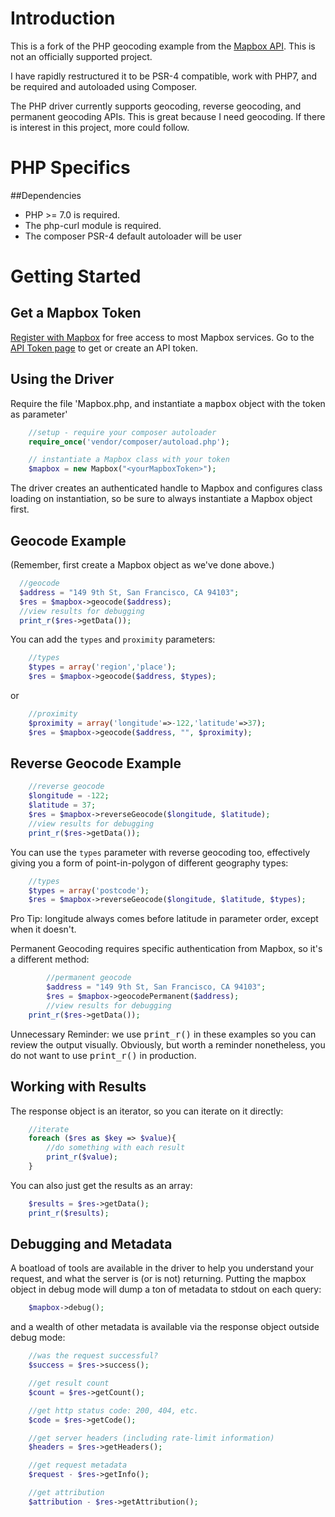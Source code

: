 # Introduction

This is a fork of the PHP geocoding example from the [Mapbox API](https://www.mapbox.com/developers/api/). This is not an officially supported project.

I have rapidly restructured it to be PSR-4 compatible, work with PHP7, and be required and autoloaded using Composer.

The PHP driver currently supports geocoding, reverse geocoding, and permanent geocoding APIs.  This is great because I need geocoding.  If there is interest in this project, more could follow.

# PHP Specifics

##Dependencies
* PHP >= 7.0 is required.
* The php-curl module is required.
* The composer PSR-4 default autoloader will be user

# Getting Started
## Get a Mapbox Token
[Register with Mapbox](https://www.mapbox.com/studio/signup/) for free access to most Mapbox services.  Go to the [API Token page](https://www.mapbox.com/studio/account/tokens/) to get or create an API token.

## Using the Driver
Require the file 'Mapbox.php, and instantiate a <tt>mapbox</tt> object with the token as parameter'

```php    
	//setup - require your composer autoloader
	require_once('vendor/composer/autoload.php');

	// instantiate a Mapbox class with your token
	$mapbox = new Mapbox("<yourMapboxToken>");
```
The driver creates an authenticated handle to Mapbox and configures class loading on instantiation, so be sure to always instantiate a Mapbox object first.

## Geocode Example

(Remember, first create a Mapbox object as we've done above.)
```php
  //geocode
  $address = "149 9th St, San Francisco, CA 94103";
  $res = $mapbox->geocode($address);
  //view results for debugging
  print_r($res->getData());
```

You can add the `types` and `proximity` parameters:
```php
	//types
	$types = array('region','place');
	$res = $mapbox->geocode($address, $types);
```
or

```php
	//proximity
	$proximity = array('longitude'=>-122,'latitude'=>37);
	$res = $mapbox->geocode($address, "", $proximity);
```
## Reverse Geocode Example

```php
	//reverse geocode
	$longitude = -122;
	$latitude = 37;
	$res = $mapbox->reverseGeocode($longitude, $latitude);
   	//view results for debugging
	print_r($res->getData());
```

You can use the `types` parameter with reverse geocoding too, effectively giving you a form of point-in-polygon of different geography types:
```php
	//types
	$types = array('postcode');
	$res = $mapbox->reverseGeocode($longitude, $latitude, $types);
```
Pro Tip: longitude always comes before latitude in parameter order, except when it doesn't.

Permanent Geocoding requires specific authentication from Mapbox, so it's a different method:

```php
    	//permanent geocode
    	$address = "149 9th St, San Francisco, CA 94103";
    	$res = $mapbox->geocodePermanent($address);
    	//view results for debugging
	print_r($res->getData());
```

Unnecessary Reminder: we use <tt>print_r()</tt> in these examples so you can review the output visually.  Obviously, but worth a reminder nonetheless, you do not want to use <tt>print_r()</tt> in production.  

## Working with Results

The response object is an iterator, so you can iterate on it directly:

```php
	//iterate
	foreach ($res as $key => $value){
		//do something with each result
		print_r($value);
	}
```
You can also just get the results as an array:

```php
	$results = $res->getData();
	print_r($results);
```

## Debugging and Metadata

A boatload of tools are available in the driver to help you understand your request, and what the server is (or is not) returning.  Putting the mapbox object in debug mode will dump a ton of metadata to stdout on each query:

```php
	$mapbox->debug();
```

and a wealth of other metadata is available via the response object outside debug mode:

```php
	//was the request successful?
	$success = $res->success();

	//get result count
	$count = $res->getCount();

	//get http status code: 200, 404, etc.
	$code = $res->getCode();

	//get server headers (including rate-limit information)
	$headers = $res->getHeaders();

	//get request metadata
	$request - $res->getInfo();

	//get attribution
	$attribution - $res->getAttribution();

```
